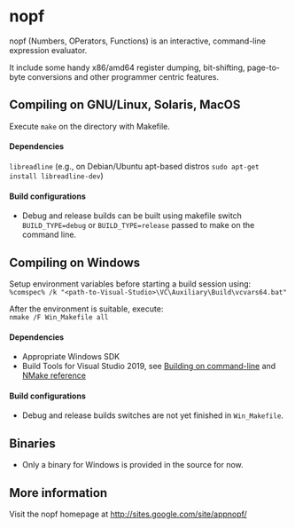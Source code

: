 # nopf

nopf (Numbers, OPerators, Functions) is an interactive, command-line expression evaluator.

It include some handy x86/amd64 register dumping, bit-shifting, page-to-byte conversions and other programmer centric features.

## Compiling on GNU/Linux, Solaris, MacOS
Execute `make` on the directory with Makefile.

#### Dependencies
`libreadline` (e.g., on Debian/Ubuntu apt-based distros `sudo apt-get install libreadline-dev`)

#### Build configurations
* Debug and release builds can be built using makefile switch `BUILD_TYPE=debug` or `BUILD_TYPE=release` passed to make on the command line.

## Compiling on Windows
Setup environment variables before starting a build session using:  
`%comspec% /k "<path-to-Visual-Studio>\VC\Auxiliary\Build\vcvars64.bat"`

After the environment is suitable, execute:  
`nmake /F Win_Makefile all`

#### Dependencies
* Appropriate Windows SDK
* Build Tools for Visual Studio 2019, see [Building on command-line](https://docs.microsoft.com/en-us/cpp/build/building-on-the-command-line?view=vs-2019) and [NMake reference](https://docs.microsoft.com/en-us/cpp/build/reference/nmake-reference?view=vs-2019)

#### Build configurations
* Debug and release builds switches are not yet finished in `Win_Makefile`.

## Binaries
* Only a binary for Windows is provided in the source for now.

## More information
Visit the nopf homepage at http://sites.google.com/site/appnopf/
